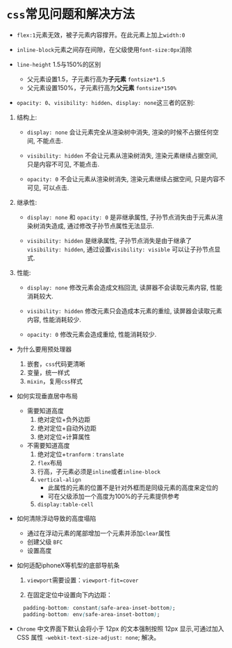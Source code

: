 # `css`常见问题和解决方法

- `flex:1`元素无效，被子元素内容撑开。在此元素上加上`width:0`

- `inline-block`元素之间存在间隙，在父级使用`font-size:0px`消除

- `line-height` 1.5与150%的区别
  - 父元素设置1.5，子元素行高为**子元素** `fontsize*1.5`
  - 父元素设置150%，子元素行高为**父元素** `fontsize*150%`

- `opacity: 0`、`visibility: hidden`、`display: none`这三者的区别:

 1. 结构上:

    - `display: none` 会让元素完全从渲染树中消失, 渲染的时候不占据任何空间, 不能点击.

    - `visibility: hidden` 不会让元素从渲染树消失, 渲染元素继续占据空间, 只是内容不可见, 不能点击.

    - `opacity: 0` 不会让元素从渲染树消失, 渲染元素继续占据空间, 只是内容不可见, 可以点击.

 2. 继承性:

    - `display: none` 和 `opacity: 0` 是非继承属性, 子孙节点消失由于元素从渲染树消失造成, 通过修改子孙节点属性无法显示.

    - `visibility: hidden` 是继承属性, 子孙节点消失是由于继承了 `visibility: hidden`, 通过设置`visibility: visible` 可以让子孙节点显式.

 3. 性能:

    - `display: none` 修改元素会造成文档回流, 读屏器不会读取元素内容, 性能消耗较大.

    - `visibility: hidden` 修改元素只会造成本元素的重绘, 读屏器会读取元素内容, 性能消耗较少.

    - `opacity: 0` 修改元素会造成重绘, 性能消耗较少.

- 为什么要用预处理器
  1. 嵌套，`css`代码更清晰
  2. 变量，统一样式
  3. `mixin`，复用`css`样式

- 如何实现垂直居中布局
  - 需要知道高度
    1. 绝对定位+负外边距
    2. 绝对定位+自动外边距
    3. 绝对定位+计算属性
  - 不需要知道高度
    1. 绝对定位+`tranform：translate`
    2. `flex`布局
    3. 行高，子元素必须是`inline`或者`inline-block`
    4. `vertical-align`
        - 此属性的元素的位置不是针对外框而是同级元素的高度来定位的
        - 可在父级添加一个高度为100%的子元素提供参考
    5. `display:table-cell`

- 如何清除浮动导致的高度塌陷
  - 通过在浮动元素的尾部增加一个元素并添加`clear`属性
  - 创建父级 `BFC`
  - 设置高度

- 如何适配iphoneX等机型的底部导航条

  1. `viewport`需要设置：`viewport-fit=cover`

  2. 在固定定位中设置向下内边距：

    ```css
      padding-bottom: constant(safe-area-inset-bottom);
      padding-bottom: env(safe-area-inset-bottom);
    ```

- `Chrome` 中文界面下默认会将小于 12px 的文本强制按照 12px 显示,可通过加入 CSS 属性 `-webkit-text-size-adjust: none`; 解决。
